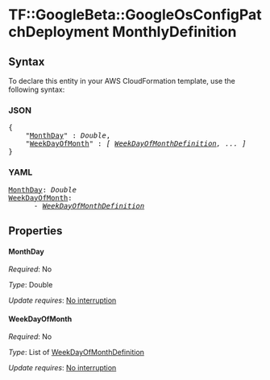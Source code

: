 # TF::GoogleBeta::GoogleOsConfigPatchDeployment MonthlyDefinition

## Syntax

To declare this entity in your AWS CloudFormation template, use the following syntax:

### JSON

<pre>
{
    "<a href="#monthday" title="MonthDay">MonthDay</a>" : <i>Double</i>,
    "<a href="#weekdayofmonth" title="WeekDayOfMonth">WeekDayOfMonth</a>" : <i>[ <a href="weekdayofmonthdefinition.md">WeekDayOfMonthDefinition</a>, ... ]</i>
}
</pre>

### YAML

<pre>
<a href="#monthday" title="MonthDay">MonthDay</a>: <i>Double</i>
<a href="#weekdayofmonth" title="WeekDayOfMonth">WeekDayOfMonth</a>: <i>
      - <a href="weekdayofmonthdefinition.md">WeekDayOfMonthDefinition</a></i>
</pre>

## Properties

#### MonthDay

_Required_: No

_Type_: Double

_Update requires_: [No interruption](https://docs.aws.amazon.com/AWSCloudFormation/latest/UserGuide/using-cfn-updating-stacks-update-behaviors.html#update-no-interrupt)

#### WeekDayOfMonth

_Required_: No

_Type_: List of <a href="weekdayofmonthdefinition.md">WeekDayOfMonthDefinition</a>

_Update requires_: [No interruption](https://docs.aws.amazon.com/AWSCloudFormation/latest/UserGuide/using-cfn-updating-stacks-update-behaviors.html#update-no-interrupt)

